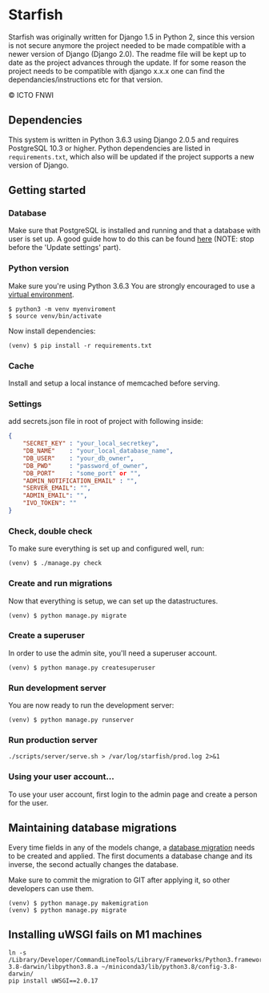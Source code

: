 Starfish
=====
Starfish was originally written for Django 1.5 in Python 2, since this version is not secure anymore the project needed to be made compatible with a newer version of Django (Django 2.0). The readme file will be kept up to date as the project advances through the update. If for some reason the project needs to be compatible with django x.x.x one can find the dependancies/instructions etc for that version.

&copy; ICTO FNWI


## Dependencies
This system is written in Python 3.6.3 using Django 2.0.5 and requires PostgreSQL 10.3 or higher.
Python dependencies are listed in `requirements.txt`, which also will be updated if the project supports a new version of Django.

## Getting started

### Database
Make sure that PostgreSQL is installed and running and that a database with user is set up. A good guide how to do this can be found [here](https://djangogirls.gitbooks.io/django-girls-tutorial-extensions/content/optional_postgresql_installation/) (NOTE: stop before the 'Update settings' part).

### Python version
Make sure you're using Python 3.6.3 You are strongly encouraged to use a [virtual environment](https://virtualenv.pypa.io/en/stable/).


```shell
$ python3 -m venv myenviroment
$ source venv/bin/activate
```

Now install dependencies:

```shell
(venv) $ pip install -r requirements.txt
```

### Cache
Install and setup a local instance of memcached before serving.

### Settings
add secrets.json file in root of project with following inside:

```json
{
    "SECRET_KEY" : "your_local_secretkey",
    "DB_NAME"    : "your_local_database_name",
    "DB_USER"    : "your_db_owner",
    "DB_PWD"     : "password_of_owner",
    "DB_PORT"    : "some_port" or "",
    "ADMIN_NOTIFICATION_EMAIL" : "",
    "SERVER_EMAIL": "",
    "ADMIN_EMAIL": "",
    "IVO_TOKEN": ""
}
```

### Check, double check
To make sure everything is set up and configured well, run:

```shell
(venv) $ ./manage.py check
```


### Create and run migrations
Now that everything is setup, we can set up the datastructures.
```shell
(venv) $ python manage.py migrate
```

### Create a superuser
In order to use the admin site, you'll need a superuser account.
```shell
(venv) $ python manage.py createsuperuser
```

### Run development server
You are now ready to run the development server:

```shell
(venv) $ python manage.py runserver
```

### Run production server

``` shell
./scripts/server/serve.sh > /var/log/starfish/prod.log 2>&1
```


### Using your user account...
To use your user account, first login to the admin page and create a person for
the user.

## Maintaining database migrations
Every time fields in any of the models change, a [database migration](https://docs.djangoproject.com/en/1.11/topics/migrations/)
needs to be created and applied. The first documents a database change and its
inverse, the second actually changes the database.

Make sure to commit the migration to GIT after applying it, so other developers
can use them.

```shell
(venv) $ python manage.py makemigration
(venv) $ python manage.py migrate
```

## Installing uWSGI fails on M1 machines

```shell
ln -s /Library/Developer/CommandLineTools/Library/Frameworks/Python3.framework/Versions/3.8/lib/python3.8/config-3.8-darwin/libpython3.8.a ~/miniconda3/lib/python3.8/config-3.8-darwin/
pip install uWSGI==2.0.17
```
